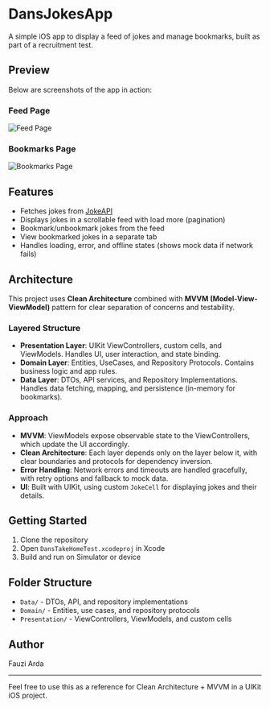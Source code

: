 # DansJokesApp

A simple iOS app to display a feed of jokes and manage bookmarks, built as part of a recruitment test.

## Preview

Below are screenshots of the app in action:

### Feed Page
![Feed Page](https://github.com/user-attachments/assets/c33933a6-990b-49e2-8496-972b721a0a7a)

### Bookmarks Page
![Bookmarks Page](https://github.com/user-attachments/assets/535164c6-0ea2-4c2d-9769-c58e3367b0b0)

## Features
- Fetches jokes from [JokeAPI](https://v2.jokeapi.dev/joke/Any?amount=10)
- Displays jokes in a scrollable feed with load more (pagination)
- Bookmark/unbookmark jokes from the feed
- View bookmarked jokes in a separate tab
- Handles loading, error, and offline states (shows mock data if network fails)

## Architecture
This project uses **Clean Architecture** combined with **MVVM (Model-View-ViewModel)** pattern for clear separation of concerns and testability.

### Layered Structure
- **Presentation Layer**: UIKit ViewControllers, custom cells, and ViewModels. Handles UI, user interaction, and state binding.
- **Domain Layer**: Entities, UseCases, and Repository Protocols. Contains business logic and app rules.
- **Data Layer**: DTOs, API services, and Repository Implementations. Handles data fetching, mapping, and persistence (in-memory for bookmarks).

### Approach
- **MVVM**: ViewModels expose observable state to the ViewControllers, which update the UI accordingly.
- **Clean Architecture**: Each layer depends only on the layer below it, with clear boundaries and protocols for dependency inversion.
- **Error Handling**: Network errors and timeouts are handled gracefully, with retry options and fallback to mock data.
- **UI**: Built with UIKit, using custom `JokeCell` for displaying jokes and their details.

## Getting Started
1. Clone the repository
2. Open `DansTakeHomeTest.xcodeproj` in Xcode
3. Build and run on Simulator or device

## Folder Structure
- `Data/` - DTOs, API, and repository implementations
- `Domain/` - Entities, use cases, and repository protocols
- `Presentation/` - ViewControllers, ViewModels, and custom cells

## Author
Fauzi Arda

---

Feel free to use this as a reference for Clean Architecture + MVVM in a UIKit iOS project.

